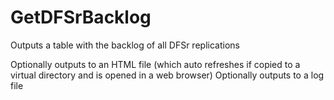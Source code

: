# GetDFSrBacklog
Outputs a table with the backlog of all DFSr replications

Optionally outputs to an HTML file (which auto refreshes if copied to a virtual directory and is opened in a web browser)
Optionally outputs to a log file
